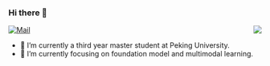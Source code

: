### Hi there 👋

<a href="https://github.com/Wolfwjs"><img align='right' src="https://github-readme-stats.vercel.app/api?username=Wolfwjs&show_icons=true"></a>

[![Mail](https://img.shields.io/badge/-jswang@stu.pku.edu.cn-gray?style=flat-square&logo=gmail&logoColor=red&link=)](mailto:jswang@stu.pku.edu.cn)

- 🔭 I’m currently a third year master student at Peking University.
- 🌱 I’m currently focusing on foundation model and multimodal learning.

<!--
**Wolfwjs/Wolfwjs** is a ✨ _special_ ✨ repository because its `README.md` (this file) appears on your GitHub profile.

Here are some ideas to get you started:

- 🔭 I’m currently working on ...
- 🌱 I’m currently learning ...
- 👯 I’m looking to collaborate on ...
- 🤔 I’m looking for help with ...
- 💬 Ask me about ...
- 📫 How to reach me: ...
- 😄 Pronouns: ...
- ⚡ Fun fact: ...
-->
